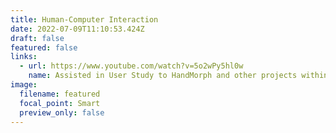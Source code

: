 ```yaml
---
title: Human-Computer Interaction
date: 2022-07-09T11:10:53.424Z
draft: false
featured: false
links:
  - url: https://www.youtube.com/watch?v=5o2wPy5hl0w
    name: Assisted in User Study to HandMorph and other projects within lab.
image:
  filename: featured
  focal_point: Smart
  preview_only: false
---
```

